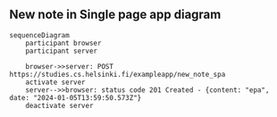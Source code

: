 ## New note in Single page app diagram

```mermaid
sequenceDiagram
    participant browser
    participant server

    browser->>server: POST https://studies.cs.helsinki.fi/exampleapp/new_note_spa
    activate server
    server-->>browser: status code 201 Created - {content: "epa", date: "2024-01-05T13:59:50.573Z"}
    deactivate server
```

